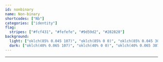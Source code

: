 ```yaml
---
id: nonbinary
name: Non-binary
shortcodes: ["Nb"]
categories: ["identity"]
flag:
  stripes: ["#fcf431", "#fefefe", "#9d59d2", "#282828"]
background:
  light: ["oklch(85% 0.045 107)", "oklch(85% 0 0)", "oklch(85% 0.045 307)"]
  dark: ["oklch(40% 0.065 107)", "oklch(40% 0 0)", "oklch(40% 0.065 307)"]
---
```


---
